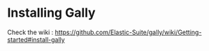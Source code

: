 # Installing Gally

Check the wiki : https://github.com/Elastic-Suite/gally/wiki/Getting-started#install-gally
